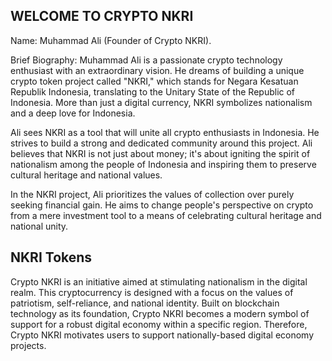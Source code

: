 <h2>WELCOME TO CRYPTO NKRI</h2>

Name: Muhammad Ali (Founder of Crypto NKRI).

Brief Biography:
Muhammad Ali is a passionate crypto technology enthusiast with an extraordinary vision. He dreams of building a unique crypto token project called "NKRI," which stands for Negara Kesatuan Republik Indonesia, translating to the Unitary State of the Republic of Indonesia. More than just a digital currency, NKRI symbolizes nationalism and a deep love for Indonesia.

Ali sees NKRI as a tool that will unite all crypto enthusiasts in Indonesia. He strives to build a strong and dedicated community around this project. Ali believes that NKRI is not just about money; it's about igniting the spirit of nationalism among the people of Indonesia and inspiring them to preserve cultural heritage and national values.

In the NKRI project, Ali prioritizes the values of collection over purely seeking financial gain. He aims to change people's perspective on crypto from a mere investment tool to a means of celebrating cultural heritage and national unity.

<h2>NKRI Tokens</h2>

Crypto NKRI is an initiative aimed at stimulating nationalism in the digital realm. This cryptocurrency is designed with a focus on the values of patriotism, self-reliance, and national identity. Built on blockchain technology as its foundation, Crypto NKRI becomes a modern symbol of support for a robust digital economy within a specific region. Therefore, Crypto NKRI motivates users to support nationally-based digital economy projects.
